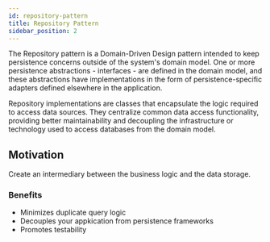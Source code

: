```yaml
---
id: repository-pattern
title: Repository Pattern
sidebar_position: 2
---
```


The Repository pattern is a Domain-Driven Design pattern intended to keep persistence concerns outside of the system's domain model. One or more persistence abstractions - interfaces - are defined in the domain model, and these abstractions have implementations in the form of persistence-specific adapters defined elsewhere in the application.

Repository implementations are classes that encapsulate the logic required to access data sources. They centralize common data access functionality, providing better maintainability and decoupling the infrastructure or technology used to access databases from the domain model.

## Motivation

Create an intermediary between the business logic and the data storage.

### Benefits

- Minimizes duplicate query logic
- Decouples your appkication from persistence frameworks
- Promotes testability
